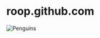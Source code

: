 # roop.github.com
 
![Penguins](https://github.com/preetkaur777/roop.github.com/assets/151994431/55731744-936d-481f-81df-c3459bf0c490)
